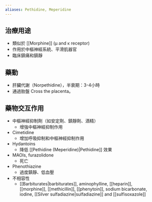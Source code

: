 ```yaml
---
aliases: Pethidine, Meperidine
---
```

## 治療用途
- 類似於 [[Morphine]] (μ and κ receptor)
- 作用於中樞神經系統、平滑肌器官
- 臨床鎮痛和鎮靜
## 藥動
- 肝臟代謝（Norpethidine），半衰期：3-4小時
- 通過胎盤 Cross the placenta。
## 藥物交互作用
- 中樞神經抑制劑（如安定劑、鎮靜劑、酒精）
	- 增強中樞神經抑制作用
- Cimetidine
	- 增加呼吸抑制和中樞神經抑制作用
- Hydantoins
	- 降低 [[Pethidine (Meperidine)|Pethidine]] 效果
- MAOIs, furazolidone
	- 死亡
- Phenothiazine 
	- 過度鎮靜、低血壓
- 不相容性
	- [[Barbiturates|barbiturates]], aminophylline, [[heparin]], [[morphine]], [[methicillin]], [[phenytoin]], sodium bicarbonate, iodine, [[Silver sulfadiazine|sulfadiazine]] and [[sulfisoxazole]]